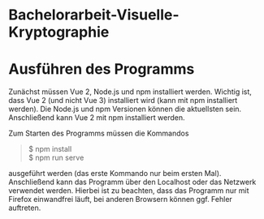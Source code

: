 # Bachelorarbeit-Visuelle-Kryptographie

# Ausführen des Programms

Zunächst müssen Vue 2, Node.js und npm installiert werden. Wichtig ist, dass Vue 2 (und nicht Vue 3) installiert wird (kann mit npm installiert werden). Die Node.js und npm Versionen können die aktuellsten sein. Anschließend kann Vue 2 mit npm installiert werden.

Zum Starten des Programms müssen die Kommandos

>$ npm install <br />
>$ npm run serve

ausgeführt werden (das erste Kommando nur beim ersten Mal). Anschließend kann das Programm über den Localhost oder das Netzwerk verwendet werden. Hierbei ist zu beachten, dass das Programm nur mit Firefox einwandfrei läuft, bei anderen Browsern können ggf. Fehler auftreten.